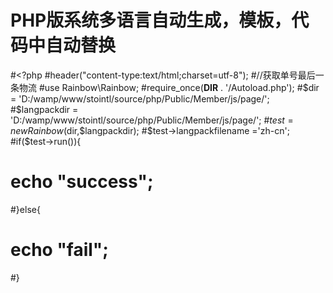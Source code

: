 # PHP版系统多语言自动生成，模板，代码中自动替换
#<?php
#header("content-type:text/html;charset=utf-8");
#//获取单号最后一条物流
#use Rainbow\Rainbow;
#require_once(__DIR__ . '/Autoload.php');
#$dir = 'D:/wamp/www/stointl/source/php/Public/Member/js/page/';
#$langpackdir = 'D:/wamp/www/stointl/source/php/Public/Member/js/page/';
#$test = new Rainbow($dir,$langpackdir);
#$test->langpackfilename ='zh-cn';
#if($test->run()){
#    echo "success";
#}else{
#    echo "fail";
#}
